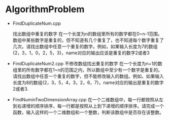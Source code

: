 # AlgorithmProblem

- FindDuplicateNum.cpp 
	
	找出数组中重复的数字
	在一个长度为n的数组里所有的数字都在0~n-1范围。数组中某些数字是重复的，但不知道有几个重复了，也不知道每个数字重复了几次。请找出数组中任意一个重复的数字。例如，如果输入长度为7的数组{2，3，1，0，2，5，3}，name对应的输出应该是重复的数字2或者3

- FindDuplicateNum2.cpp
	不修改数组找出重复的数字
	在一个长度为n+1的数组里的所有数字都在1~n的范围之内，所以数组中至少有一个数字是重复的。请找出数组中任意一个重复的数字，但不能修改输入的数组。例如，如果输入长度为8的数组{2，3，5，4，3，2，6，7}，name对应的输出是重复的数字2或者3.
- FindNuminTwoDimensionArray.cpp
	在一个二维数组中，每一行都按照从左到右递增的顺序排序，每一行都是按照从上到下递增的顺序排序。请完成一个函数，输入这样的一个二维数组和一个整数，判断该数组中是否存在该整数。